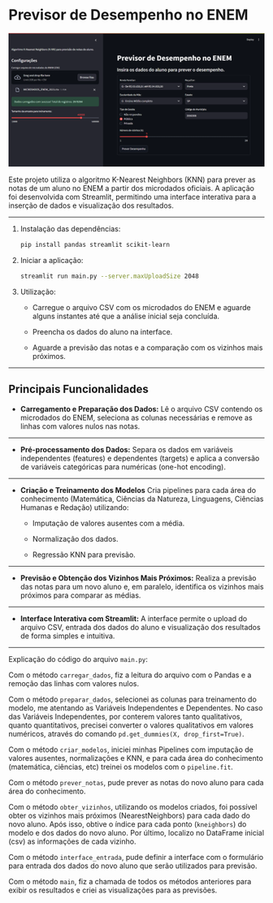 # Previsor de Desempenho no ENEM

![Tela do aplicativo](screen.png)

Este projeto utiliza o algoritmo K-Nearest Neighbors (KNN) para prever as notas de um aluno no ENEM a partir dos microdados oficiais. A aplicação foi desenvolvida com Streamlit, permitindo uma interface interativa para a inserção de dados e visualização dos resultados.

---

1. Instalação das dependências:

    ```bash
    pip install pandas streamlit scikit-learn
    ```

2. Iniciar a aplicação:

    ```bash
    streamlit run main.py --server.maxUploadSize 2048
    ```

3. Utilização:

    - Carregue o arquivo CSV com os microdados do ENEM e aguarde alguns instantes até que a análise inicial seja concluída.

    - Preencha os dados do aluno na interface.

    - Aguarde a previsão das notas e a comparação com os vizinhos mais próximos.

---

## Principais Funcionalidades

- **Carregamento e Preparação dos Dados:**
  Lê o arquivo CSV contendo os microdados do ENEM, seleciona as colunas necessárias e remove as linhas com valores nulos nas notas.

---

- **Pré-processamento dos Dados:**
  Separa os dados em variáveis independentes (features) e dependentes (targets) e aplica a conversão de variáveis categóricas para numéricas (one-hot encoding).

---

- **Criação e Treinamento dos Modelos**
  Cria pipelines para cada área do conhecimento (Matemática, Ciências da Natureza, Linguagens, Ciências Humanas e Redação) utilizando:

  - Imputação de valores ausentes com a média.

  - Normalização dos dados.

  - Regressão KNN para previsão.

---

- **Previsão e Obtenção dos Vizinhos Mais Próximos:**
  Realiza a previsão das notas para um novo aluno e, em paralelo, identifica os vizinhos mais próximos para comparar as médias.

---

- **Interface Interativa com Streamlit:**
  A interface permite o upload do arquivo CSV, entrada dos dados do aluno e visualização dos resultados de forma simples e intuitiva.

---

Explicação do código do arquivo `main.py`:

Com o método `carregar_dados`, fiz a leitura do arquivo com o Pandas e a remoção das linhas com valores nulos.

Com o método `preparar_dados`, selecionei as colunas para treinamento do modelo, me atentando as Variáveis Independentes e Dependentes. No caso das Variáveis Independentes, por conterem valores tanto qualitativos, quanto quantitativos, precisei converter o valores qualitativos em valores numéricos, através do comando `pd.get_dummies(X, drop_first=True)`.

Com o método `criar_modelos`, iniciei minhas Pipelines com imputação de valores ausentes, normalizações e KNN, e para cada área do conhecimento (matemática, ciências, etc) treinei os modelos com o `pipeline.fit`.

Com o método `prever_notas`, pude prever as notas do novo aluno para cada área do conhecimento.

Com o método `obter_vizinhos`, utilizando os modelos criados, foi possível obter os vizinhos mais próximos (NearestNeighbors) para cada dado do novo aluno. Após isso, obtive o índice para cada ponto (`kneighbors`) do modelo e dos dados do novo aluno. Por último, localizo no DataFrame inicial (csv) as informações de cada vizinho.

Com o método `interface_entrada`, pude definir a interface com o formulário para entrada dos dados do novo aluno que serão utilizados para previsão.

Com o método `main`, fiz a chamada de todos os métodos anteriores para exibir os resultados e criei as visualizações para as previsões.

